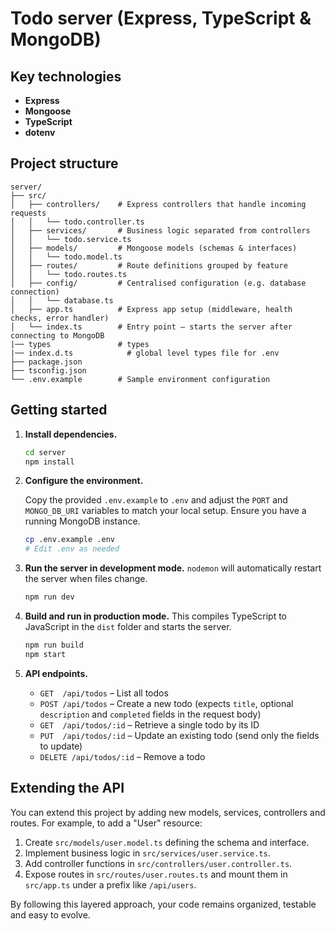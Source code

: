 # Todo server (Express, TypeScript & MongoDB)

## Key technologies

- **Express**
- **Mongoose**
- **TypeScript**
- **dotenv**

## Project structure

```
server/
├── src/
│   ├── controllers/    # Express controllers that handle incoming requests
│   │   └── todo.controller.ts
│   ├── services/       # Business logic separated from controllers
│   │   └── todo.service.ts
│   ├── models/         # Mongoose models (schemas & interfaces)
│   │   └── todo.model.ts
│   ├── routes/         # Route definitions grouped by feature
│   │   └── todo.routes.ts
│   ├── config/         # Centralised configuration (e.g. database connection)
│   │   └── database.ts
│   ├── app.ts          # Express app setup (middleware, health checks, error handler)
│   └── index.ts        # Entry point – starts the server after connecting to MongoDB
|── types               # types
|── index.d.ts            # global level types file for .env
├── package.json
├── tsconfig.json
└── .env.example        # Sample environment configuration
```

## Getting started

1. **Install dependencies.**

   ```bash
   cd server
   npm install
   ```

2. **Configure the environment.**

   Copy the provided `.env.example` to `.env` and adjust the `PORT` and `MONGO_DB_URI` variables to match your local setup.  Ensure you have a running MongoDB instance.

   ```bash
   cp .env.example .env
   # Edit .env as needed
   ```

3. **Run the server in development mode.**  `nodemon` will automatically restart the server when files change.

   ```bash
   npm run dev
   ```

4. **Build and run in production mode.**  This compiles TypeScript to JavaScript in the `dist` folder and starts the server.

   ```bash
   npm run build
   npm start
   ```

5. **API endpoints.**

    - `GET  /api/todos` – List all todos
    - `POST /api/todos` – Create a new todo (expects `title`, optional `description` and `completed` fields in the request body)
    - `GET  /api/todos/:id` – Retrieve a single todo by its ID
    - `PUT  /api/todos/:id` – Update an existing todo (send only the fields to update)
    - `DELETE /api/todos/:id` – Remove a todo

## Extending the API

You can extend this project by adding new models, services, controllers and routes.  For example, to add a "User" resource:

1. Create `src/models/user.model.ts` defining the schema and interface.
2. Implement business logic in `src/services/user.service.ts`.
3. Add controller functions in `src/controllers/user.controller.ts`.
4. Expose routes in `src/routes/user.routes.ts` and mount them in `src/app.ts` under a prefix like `/api/users`.

By following this layered approach, your code remains organized, testable and easy to evolve.